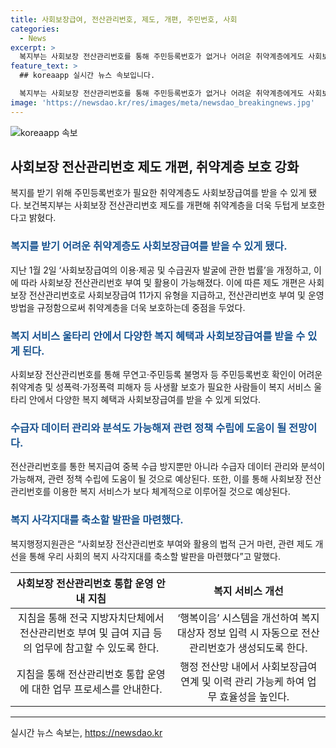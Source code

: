 ```yaml
---
title: 사회보장급여, 전산관리번호, 제도, 개편, 주민번호, 사회
categories:
  - News
excerpt: >
  복지부는 사회보장 전산관리번호를 통해 주민등록번호가 없거나 어려운 취약계층에게도 사회보장급여를 제공할 수 있도록 법률 개정에 이어 시행에 들어갔다고 밝혔다. 전산관리번호를 통해 11가지 유형의 사회보장급여를 제공하며, 주민등록번호 확인이 어려운 취약계층과 피해자 등에게 복지 혜택과 사회보장급여를 제공한다. 또한 전산관리번호를 통한 복지급여 중복 수급 방지와 데이터 관리, 분석이 가능해지며, 체계적인 관리와 정책 수립에 도움이 될 것으로 전망된다.
feature_text: >
  ## koreaapp 실시간 뉴스 속보입니다.

  복지부는 사회보장 전산관리번호를 통해 주민등록번호가 없거나 어려운 취약계층에게도 사회보장급여를 제공할 수 있도록 법률 개정에 이어 시행에 들어갔다고 밝혔다. 전산관리번호를 통해 11가지 유형의 사회보장급여를 제공하며, 주민등록번호 확인이 어려운 취약계층과 피해자 등에게 복지 혜택과 사회보장급여를 제공한다. 또한 전산관리번호를 통한 복지급여 중복 수급 방지와 데이터 관리, 분석이 가능해지며, 체계적인 관리와 정책 수립에 도움이 될 것으로 전망된다.
image: 'https://newsdao.kr/res/images/meta/newsdao_breakingnews.jpg'
---
```


<p><img src="https://newsdao.kr/res/images/meta/newsdao_breakingnews.jpg" alt="koreaapp 속보" /></p>

<h2 data-ke-size="size26">사회보장 전산관리번호 제도 개편, 취약계층 보호 강화</h2>

<p data-ke-size="size16">복지를 받기 위해 주민등록번호가 필요한 취약계층도 사회보장급여를 받을 수 있게 됐다. 보건복지부는 사회보장 전산관리번호 제도를 개편해 취약계층을 더욱 두텁게 보호한다고 밝혔다.</p>

<h3><b><span style="color: #1a5490;">복지를 받기 어려운 취약계층도 사회보장급여를 받을 수 있게 됐다.</span></b></h3>

<p data-ke-size="size16">지난 1월 2일 ‘사회보장급여의 이용·제공 및 수급권자 발굴에 관한 법률’을 개정하고, 이에 따라 사회보장 전산관리번호 부여 및 활용이 가능해졌다. 이에 따른 제도 개편은 사회보장 전산관리번호로 사회보장급여 11가지 유형을 지급하고, 전산관리번호 부여 및 운영방법을 규정함으로써 취약계층을 더욱 보호하는데 중점을 두었다.</p>

<h3><b><span style="color: #1a5490;">복지 서비스 울타리 안에서 다양한 복지 혜택과 사회보장급여를 받을 수 있게 된다.</span></b></h3>

<p data-ke-size="size16">사회보장 전산관리번호를 통해 무연고·주민등록 불명자 등 주민등록번호 확인이 어려운 취약계층 및 성폭력·가정폭력 피해자 등 사생활 보호가 필요한 사람들이 복지 서비스 울타리 안에서 다양한 복지 혜택과 사회보장급여를 받을 수 있게 되었다.</p>

<h3><b><span style="color: #1a5490;">수급자 데이터 관리와 분석도 가능해져 관련 정책 수립에 도움이 될 전망이다.</span></b></h3>

<p data-ke-size="size16">전산관리번호를 통한 복지급여 중복 수급 방지뿐만 아니라 수급자 데이터 관리와 분석이 가능해져, 관련 정책 수립에 도움이 될 것으로 예상된다. 또한, 이를 통해 사회보장 전산관리번호를 이용한 복지 서비스가 보다 체계적으로 이루어질 것으로 예상된다.</p>

<h3><b><span style="color: #1a5490;">복지 사각지대를 축소할 발판을 마련했다.</span></b></h3>

<p data-ke-size="size16">복지행정지원관은 “사회보장 전산관리번호 부여와 활용의 법적 근거 마련, 관련 제도 개선을 통해 우리 사회의 복지 사각지대를 축소할 발판을 마련했다”고 말했다.</p>

<table>
    <thead>
        <tr>
            <th style="text-align: center;">사회보장 전산관리번호 통합 운영 안내 지침</th>
            <th style="text-align: center;">복지 서비스 개선</th>
        </tr>
    </thead>
    <tbody>
        <tr>
            <td style="text-align: center;">지침을 통해 전국 지방자치단체에서 전산관리번호 부여 및 급여 지급 등의 업무에 참고할 수 있도록 한다.</td>
            <td style="text-align: center;">‘행복이음’ 시스템을 개선하여 복지 대상자 정보 입력 시 자동으로 전산관리번호가 생성되도록 한다.</td>
        </tr>
        <tr>
            <td style="text-align: center;">지침을 통해 전산관리번호 통합 운영에 대한 업무 프로세스를 안내한다.</td>
            <td style="text-align: center;">행정 전산망 내에서 사회보장급여 연계 및 이력 관리 가능케 하여 업무 효율성을 높인다.</td>
        </tr>
    </tbody>
</table>

<hr>

<p data-ke-size="size16"></p>
실시간 뉴스 속보는, <a href="https://newsdao.kr" rel="dofollow">https://newsdao.kr</a>


